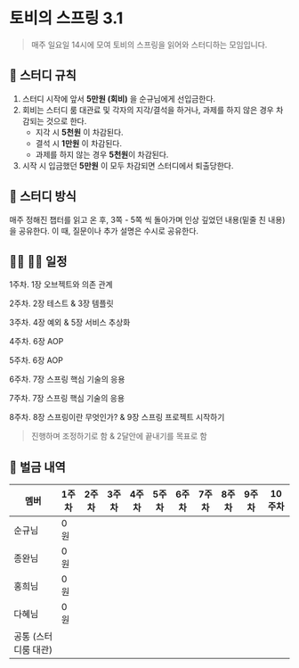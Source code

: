 # 토비의 스프링 3.1

> 매주 일요일 14시에 모여 토비의 스프링을 읽어와 스터디하는 모임입니다.

## 🤝 스터디 규칙

1. 스터디 시작에 앞서 **5만원 (회비)** 을 순규님에게 선입금한다.
2. 회비는 스터디 룸 대관료 및 각자의 지각/결석을 하거나, 과제를 하지 않은 경우 차감되는 것으로 한다.
    - 지각 시 **5천원** 이 차감된다.
    - 결석 시 **1만원** 이 차감된다.
    - 과제를 하지 않는 경우 **5천원**이 차감된다.
3. 시작 시 입금했던 **5만원** 이 모두 차감되면 스터디에서 퇴출당한다.

## 🤔 스터디 방식

매주 정해진 챕터를 읽고 온 후, 3쪽 - 5쪽 씩 돌아가며 인상 깊었던 내용(밑줄 친 내용)을 공유한다.
이 때, 질문이나 추가 설명은 수시로 공유한다.

## 🏃‍♀️ 🏃‍♂️ 일정

1주차. 1장 오브젝트와 의존 관계

2주차. 2장 테스트 & 3장 템플릿

3주차. 4장 예외 & 5장 서비스 추상화

4주차. 6장 AOP

5주차. 6장 AOP

6주차. 7장 스프링 핵심 기술의 응용

7주차. 7장 스프링 핵심 기술의 응용

8주차. 8장 스프링이란 무엇인가? & 9장 스프링 프로젝트 시작하기

> 진행하며 조정하기로 함 & 2달안에 끝내기를 목표로 함

## 🤑 벌금 내역

| 멤버 | 1주차 | 2주차 | 3주차 | 4주차 | 5주차 | 6주차 | 7주차 | 8주차 | 9주차 | 10주차 | 
|-----|-------|------|------|-----|-------|------|------|-----|-------|------|
| 순규님 | 0원 |  |  |  |  |  |  |  |  |  |  |  |  |
| 종완님 | 0원 |  |  |  |  |  |  |  |  |  |  |  |  |
| 홍희님 | 0원 |  |  |  |  |  |  |  |  |  |  |  |  |
| 다혜님 | 0원 |  |  |  |  |  |  |  |  |  |  |  |  |
| 공통 (스터디룸 대관) | | | |   |  |  |  |  |  |  |  |  |  |


